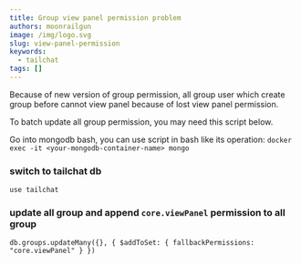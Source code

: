 ```yaml
---
title: Group view panel permission problem
authors: moonrailgun
image: /img/logo.svg
slug: view-panel-permission
keywords:
  - tailchat
tags: []
---
```


Because of new version of group permission, all group user which create group before cannot view panel because of lost view panel permission.

To batch update all group permission, you may need this script below.

Go into mongodb bash, you can use script in bash like its operation: `docker exec -it <your-mongodb-container-name> mongo`



### switch to tailchat db

```
use tailchat
```

### update all group and append `core.viewPanel` permission to all group

```
db.groups.updateMany({}, { $addToSet: { fallbackPermissions: "core.viewPanel" } })
```
